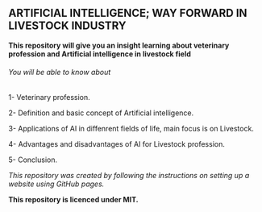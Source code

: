 ## ARTIFICIAL INTELLIGENCE; WAY FORWARD IN LIVESTOCK INDUSTRY
**This repository will give you an insight learning about veterinary profession and Artificial intelligence in livestock field**
###### You will be able to know about

1- Veterinary profession.

2- Definition and basic concept of Artificial intelligence.

3- Applications of AI in diffenrent fields of life, main focus is on Livestock.

4- Advantages and disadvantages of AI for Livestock profession.

5- Conclusion.

*This repository was created by following the instructions on setting up a website using GitHub pages.*

**This repository is licenced under MIT.**
